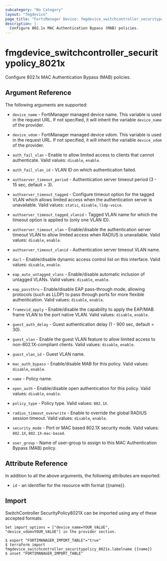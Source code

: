 ```yaml
---
subcategory: "No Category"
layout: "fmgdevice"
page_title: "FortiManager Device: fmgdevice_switchcontroller_securitypolicy_8021x"
description: |-
  Configure 802.1x MAC Authentication Bypass (MAB) policies.
---
```


# fmgdevice_switchcontroller_securitypolicy_8021x
Configure 802.1x MAC Authentication Bypass (MAB) policies.

## Argument Reference


The following arguments are supported:

* `device_name` - FortiManager managed device name. This variable is used in the request URL. If not specified, it will inherit the variable `device_name` of the provider.
* `device_vdom` - FortiManager managed device vdom. This variable is used in the request URL. If not specified, it will inherit the variable `device_vdom` of the provider.

* `auth_fail_vlan` - Enable to allow limited access to clients that cannot authenticate. Valid values: `disable`, `enable`.

* `auth_fail_vlan_id` - VLAN ID on which authentication failed.
* `authserver_timeout_period` - Authentication server timeout period (3 - 15 sec, default = 3).
* `authserver_timeout_tagged` - Configure timeout option for the tagged VLAN which allows limited access when the authentication server is unavailable. Valid values: `static`, `disable`, `lldp-voice`.

* `authserver_timeout_tagged_vlanid` - Tagged VLAN name for which the timeout option is applied to (only one VLAN ID).
* `authserver_timeout_vlan` - Enable/disable the authentication server timeout VLAN to allow limited access when RADIUS is unavailable. Valid values: `disable`, `enable`.

* `authserver_timeout_vlanid` - Authentication server timeout VLAN name.
* `dacl` - Enable/disable dynamic access control list on this interface. Valid values: `disable`, `enable`.

* `eap_auto_untagged_vlans` - Enable/disable automatic inclusion of untagged VLANs. Valid values: `disable`, `enable`.

* `eap_passthru` - Enable/disable EAP pass-through mode, allowing protocols (such as LLDP) to pass through ports for more flexible authentication. Valid values: `disable`, `enable`.

* `framevid_apply` - Enable/disable the capability to apply the EAP/MAB frame VLAN to the port native VLAN. Valid values: `disable`, `enable`.

* `guest_auth_delay` - Guest authentication delay (1 - 900  sec, default = 30).
* `guest_vlan` - Enable the guest VLAN feature to allow limited access to non-802.1X-compliant clients. Valid values: `disable`, `enable`.

* `guest_vlan_id` - Guest VLAN name.
* `mac_auth_bypass` - Enable/disable MAB for this policy. Valid values: `disable`, `enable`.

* `name` - Policy name.
* `open_auth` - Enable/disable open authentication for this policy. Valid values: `disable`, `enable`.

* `policy_type` - Policy type. Valid values: `802.1X`.

* `radius_timeout_overwrite` - Enable to override the global RADIUS session timeout. Valid values: `disable`, `enable`.

* `security_mode` - Port or MAC based 802.1X security mode. Valid values: `802.1X`, `802.1X-mac-based`.

* `user_group` - Name of user-group to assign to this MAC Authentication Bypass (MAB) policy.


## Attribute Reference

In addition to all the above arguments, the following attributes are exported:
* `id` - an identifier for the resource with format {{name}}.

## Import

SwitchController SecurityPolicy8021X can be imported using any of these accepted formats:
```
Set import_options = ["device_name=YOUR_VALUE", "device_vdom=YOUR_VALUE"] in the provider section.

$ export "FORTIMANAGER_IMPORT_TABLE"="true"
$ terraform import fmgdevice_switchcontroller_securitypolicy_8021x.labelname {{name}}
$ unset "FORTIMANAGER_IMPORT_TABLE"
```

